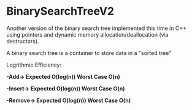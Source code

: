# BinarySearchTreeV2
Another version of the binary search tree implemented this time in C++ using pointers and dynamic memory allocation/deallocation (via destructors). 

A binary search tree is a container to store data in a "sorted tree"

Logrithmic Efficiency:

**-Add-> Expected O(log(n))    Worst Case O(n)**

**-Insert-> Expected O(log(n))     Worst Case O(n)**

**-Remove-> Expected O(log(n))    Worst Case O(n)**

